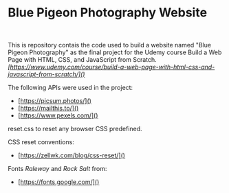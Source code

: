 # **Blue Pigeon Photography Website**
<br>

This is repository contais the code used to build a website named "Blue Pigeon Photography" as the final project for the Udemy course Build a Web Page with HTML, CSS, and JavaScript from Scratch. _[https://www.udemy.com/course/build-a-web-page-with-html-css-and-javascript-from-scratch/]()_

The following APIs were used in the project:

- [https://picsum.photos/]()
- [https://mailthis.to/]()
- [https://www.pexels.com/]()

reset.css to reset any browser CSS predefined.

CSS reset conventions:
- [https://zellwk.com/blog/css-reset/]()

Fonts _Raleway_ and _Rock Salt_ from:
- [https://fonts.google.com/]()



